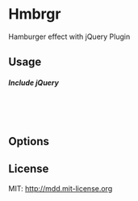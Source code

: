 # Hmbrgr

Hamburger effect with jQuery Plugin

## Usage

##### Include jQuery
<pre><code><script src="http://ajax.googleapis.com/ajax/libs/jquery/2.0.0/jquery.min.js"></script>
</code></pre>

## Options


## License

MIT: http://mdd.mit-license.org
